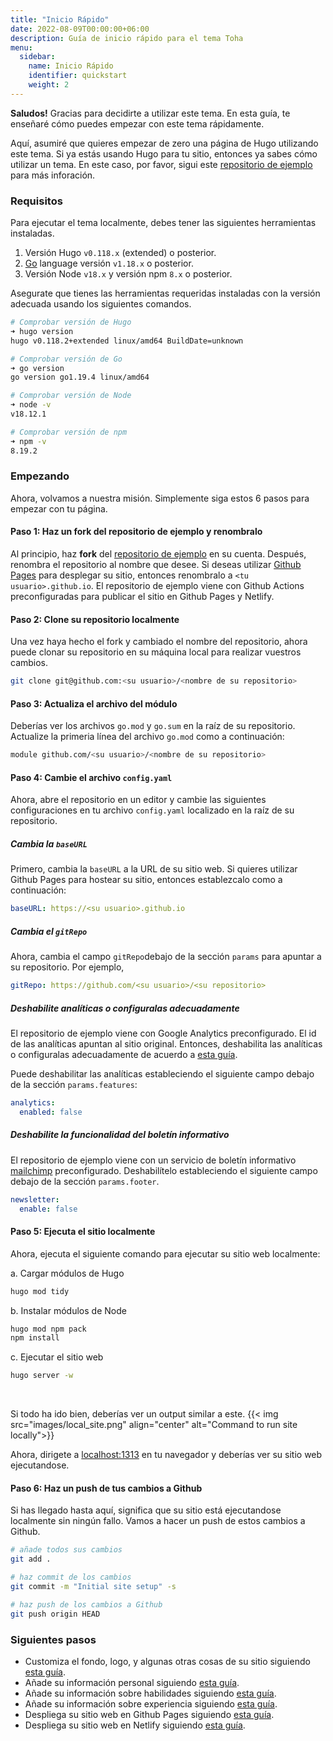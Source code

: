 ```yaml
---
title: "Inicio Rápido"
date: 2022-08-09T00:00:00+06:00
description: Guía de inicio rápido para el tema Toha
menu:
  sidebar:
    name: Inicio Rápido
    identifier: quickstart
    weight: 2
---
```


**Saludos!** Gracias para decidirte a utilizar este tema. En esta guía, te enseñaré cómo puedes empezar con este tema rápidamente.

Aquí, asumiré que quieres empezar de zero una página de Hugo utilizando este tema. Si ya estás usando Hugo para tu sitio, entonces ya sabes cómo utilizar un tema. En este caso, por favor, sigui este [repositorio de ejemplo](https://github.com/hugo-toha/hugo-toha.github.io) para más inforación.

### Requisitos

Para ejecutar el tema localmente, debes tener las siguientes herramientas instaladas.

1. Versión Hugo `v0.118.x` (extended) o posterior.
2. [Go](https://go.dev/doc/install) language versión `v1.18.x` o posterior.
3. Versión Node `v18.x` y versión npm `8.x` o posterior.

Asegurate que tienes las herramientas requeridas instaladas con la versión adecuada usando los siguientes comandos.

```bash
# Comprobar versión de Hugo
➜ hugo version
hugo v0.118.2+extended linux/amd64 BuildDate=unknown

# Comprobar versión de Go
➜ go version
go version go1.19.4 linux/amd64

# Comprobar versión de Node
➜ node -v
v18.12.1

# Comprobar versión de npm
➜ npm -v
8.19.2
```

### Empezando

Ahora, volvamos a nuestra misión. Simplemente siga estos 6 pasos para empezar con tu página.

#### Paso 1: Haz un fork del repositorio de ejemplo y renombralo

Al principio, haz **fork** del [repositorio de ejemplo](https://github.com/hugo-toha/hugo-toha.github.io) en su cuenta. Después, renombra el repositorio al nombre que desee. Si deseas utilizar [Github Pages](https://pages.github.com/) para desplegar su sitio, entonces renombralo a `<tu usuario>.github.io`. El repositorio de ejemplo viene con Github Actions preconfiguradas para publicar el sitio en Github Pages y Netlify.

#### Paso 2: Clone su repositorio localmente

Una vez haya hecho el fork y cambiado el nombre del repositorio, ahora puede clonar su repositorio en su máquina local para realizar vuestros cambios.

```bash
git clone git@github.com:<su usuario>/<nombre de su repositorio>
```

#### Paso 3: Actualiza el archivo del módulo

Deberías ver los archivos `go.mod` y `go.sum` en la raíz de su repositorio. Actualize la primeria línea del archivo `go.mod` como a continuación:

```bash
module github.com/<su usuario>/<nombre de su repositorio>
```

#### Paso 4: Cambie el archivo `config.yaml`

Ahora, abre el repositorio en un editor y cambie las siguientes configuraciones en tu archivo `config.yaml` localizado en la raíz de su repositorio.

##### Cambia la `baseURL`

Primero, cambia la `baseURL` a la URL de su sitio web. Si quieres utilizar Github Pages para hostear su sitio, entonces establezcalo como a continuación:

```yaml
baseURL: https://<su usuario>.github.io
```

##### Cambia el `gitRepo`

Ahora, cambia el campo `gitRepo`debajo de la sección `params` para apuntar a su repositorio. Por ejemplo,

```yaml
gitRepo: https://github.com/<su usuario>/<su repositorio>
```

##### Deshabilite analíticas o configuralas adecuadamente

El repositorio de ejemplo viene con Google Analytics preconfigurado. El id de las analíticas apuntan al sitio original. Entonces, deshabilita las analíticas o configuralas adecuadamente de acuerdo a [esta guía](/es/posts/analytics/).

Puede deshabilitar las analíticas estableciendo el siguiente campo debajo de la sección `params.features`:

```yaml
analytics:
  enabled: false
```

##### Deshabilite la funcionalidad del boletín informativo

El repositorio de ejemplo viene con un servicio de boletín informativo [mailchimp](https://mailchimp.com/) preconfigurado. Deshabilítelo estableciendo el siguiente campo debajo de la sección `params.footer`.

```yaml
newsletter:
  enable: false
```

#### Paso 5: Ejecuta el sitio localmente

Ahora, ejecuta el siguiente comando para ejecutar su sitio web localmente:

a. Cargar módulos de Hugo

```bash
hugo mod tidy
```

b. Instalar módulos de Node

```bash
hugo mod npm pack
npm install
```

c. Ejecutar el sitio web

```bash
hugo server -w
```

<br>

Si todo ha ido bien, deberías ver un output similar a este.
{{< img src="images/local_site.png" align="center" alt="Command to run site locally">}}

Ahora, dirigete a [localhost:1313](http://localhost:1313/) en tu navegador y deberías ver su sitio web ejecutandose.

#### Paso 6: Haz un push de tus cambios a Github

Si has llegado hasta aquí, significa que su sitio está ejecutandose localmente sin ningún fallo. Vamos a hacer un push de estos cambios a Github.

```bash
# añade todos sus cambios
git add .

# haz commit de los cambios
git commit -m "Initial site setup" -s

# haz push de los cambios a Github
git push origin HEAD
```

### Siguientes pasos

- Customiza el fondo, logo, y algunas otras cosas de su sitio siguiendo [esta guía](/posts/configuration/site-parameters/).
- Añade su información personal siguiendo [esta guía](/es/posts/configuration/sections/about/).
- Añade su información sobre habilidades siguiendo [esta guía](/es/posts/configuration/sections/skills/).
- Añade su información sobre experiencia siguiendo [esta guía](/es/posts/configuration/sections/experiences).
- Despliega su sitio web en Github Pages siguiendo [esta guía](/es/posts/getting-started/github-pages/).
- Despliega su sitio web en Netlify siguiendo [esta guía](/es/posts/getting-started/netlify/).